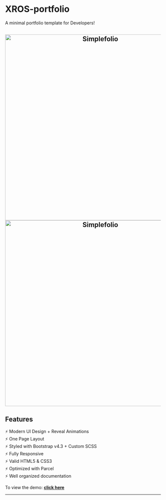 # XROS-portfolio
A minimal portfolio template for Developers!

<h2 align="center">
  <img src="https://github.com/shreykul/XROS-portfolio/blob/main/Sample/download.gif" alt="Simplefolio" width="600px" />
  <img src="" alt="Simplefolio" width="600px" />
  <br>
</h2>

## Features

⚡️ Modern UI Design + Reveal Animations\
⚡️ One Page Layout\
⚡️ Styled with Bootstrap v4.3 + Custom SCSS\
⚡️ Fully Responsive\
⚡️ Valid HTML5 & CSS3\
⚡️ Optimized with Parcel\
⚡️ Well organized documentation

To view the demo: **[click here](https://the-simplefolio.netlify.app/)**

---
